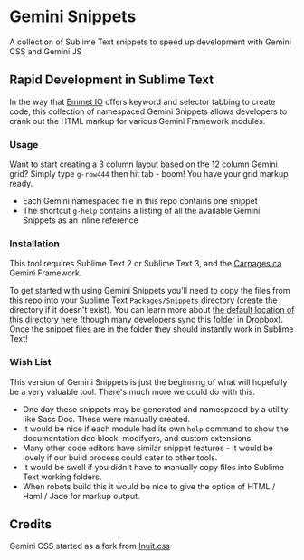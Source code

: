 # Gemini Snippets

A collection of Sublime Text snippets to speed up development with Gemini CSS and Gemini JS

## Rapid Development in Sublime Text

In the way that [Emmet IO](http://emmet.io/) offers keyword and selector tabbing to create code, this collection of namespaced Gemini Snippets allows developers to crank out the HTML markup for various Gemini Framework modules.

### Usage

Want to start creating a 3 column layout based on the 12 column Gemini grid? Simply type ``g-row444`` then hit tab - boom! You have your grid markup ready.

- Each Gemini namespaced file in this repo contains one snippet
- The shortcut ``g-help`` contains a listing of all the available Gemini Snippets as an inline reference

### Installation

This tool requires Sublime Text 2 or Sublime Text 3, and the [Carpages.ca](https://github.com/carpages) Gemini Framework.

To get started with using Gemini Snippets you'll need to copy the files from this repo into your Sublime Text ``Packages/Snippets`` directory (create the directory if it doesn't exist). You can learn more about [the default location of this directory here](http://docs.sublimetext.info/en/sublime-text-3/basic_concepts.html#the-data-directory) (though many developers sync this folder in Dropbox). Once the snippet files are in the folder they should instantly work in Sublime Text!

### Wish List
This version of Gemini Snippets is just the beginning of what will hopefully be a very valuable tool. There's much more we could do with this.

- One day these snippets may be generated and namespaced by a utility like Sass Doc. These were manually created.
- It would be nice if each module had its own ``help`` command to show the documentation doc block, modifyers, and custom extensions.
- Many other code editors have similar snippet features - it would be lovely if our build process could cater to other tools.
- It would be swell if you didn't have to manually copy files into Sublime Text working folders.
- When robots build this it would be nice to give the option of HTML / Haml / Jade for markup output.

## Credits
Gemini CSS started as a fork from [Inuit.css](https://github.com/csswizardry/inuit.css)
